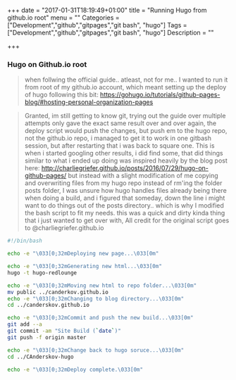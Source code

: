 +++
date = "2017-01-31T18:19:49+01:00"
title = "Running Hugo from github.io root"
menu = ""
Categories = ["Development","github","gitpages","git bash", "hugo"]
Tags = ["Development","github","gitpages","git bash", "hugo"]
Description = ""

+++

### Hugo on Github.io root
> when follwing the official guide.. atleast, not for me.. I wanted to run it from root of my github.io account, which meant setting up the deploy of hugo following this bit: https://gohugo.io/tutorials/github-pages-blog/#hosting-personal-organization-pages

> Granted, im still getting to know git, trying out the guide over multiple attempts only gave the exact same result over and over again, the deploy script would push the changes, but push em to the hugo repo, not the github.io repo, i managed to get it to work in one gitbash session, but after restarting that i was back to square one. 
This is when i started googling other results, i did find some, that did things similar to what i ended up doing was inspired heavily by the blog post here: http://charliegriefer.github.io/posts/2016/07/29/hugo-on-github-pages/ but instead with a slight modification of me copying and overwriting files from my hugo repo instead of rm'ing the folder posts folder, I was unsure how hugo handles files already being there when doing a build, and i figured that someday, down the line i might want to do things out of the posts directory.. which is why I modified the bash script to fit my needs. this was a quick and dirty kinda thing that i just wanted to get over with, All credit for the original script goes to @charliegriefer.github.io 

~~~bash
#!/bin/bash

echo -e "\033[0;32mDeploying new page...\033[0m"

echo -e "\033[0;32mGenerating new html...\033[0m"
hugo -t hugo-redlounge

echo -e "\033[0;32mMoving new html to repo folder...\033[0m"
mv public ../canderkov.github.io
echo -e "\033[0;32mChanging to blog directory...\033[0m"
cd ../canderskov.github.io

echo -e "\033[0;32mCommit and push the new build...\033[0m"
git add --a
git commit -am "Site Build (`date`)"
git push -f origin master

echo -e "\033[0;32mChange back to hugo soruce...\033[0m"
cd ../CAnderskov-hugo

echo -e "\033[0;32mDeploy complete.\033[0m"

~~~